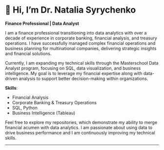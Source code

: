 # 👋 Hi, I’m Dr. Natalia Syrychenko

**Finance Professional | Data Analyst**

I am a finance professional transitioning into data analytics with over a decade of experience in corporate banking, financial analysis, and treasury operations.
I have successfully managed complex financial operations and business planning for multinational companies, delivering strategic insights and financial solutions.

Currently, I am expanding my technical skills through the Masterschool Data Analyst program, focusing on SQL, data visualization, and business intelligence.
My goal is to leverage my financial expertise along with data-driven analysis to support better decision-making within organizations.

**Skills**:
- Financial Analysis
- Corporate Banking & Treasury Operations
- SQL, Python
- Business Intelligence (Tableau)

Feel free to explore my repositories, which demonstrate my ability to merge financial acumen with data analytics. I am passionate about using data to drive
business performance and I am continuously improving my technical skills.

---
